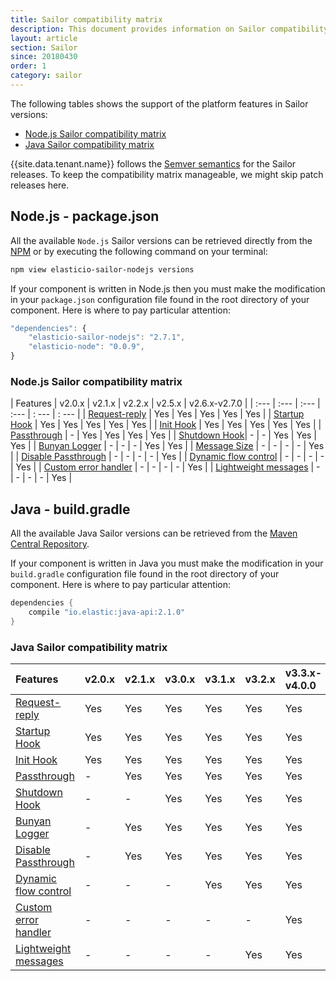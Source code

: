 ```yaml
---
title: Sailor compatibility matrix
description: This document provides information on Sailor compatibility matrix
layout: article
section: Sailor
since: 20180430
order: 1
category: sailor
---
```


The following tables shows the support of the platform features in Sailor versions:

 * [Node.js Sailor compatibility matrix](#nodejs-sailor-compatibility-matrix)
 * [Java Sailor compatibility matrix](#java-sailor-compatibility-matrix)

{{site.data.tenant.name}} follows the [Semver semantics](https://en.wikipedia.org/wiki/Software_versioning)
for the Sailor releases. To keep the compatibility matrix manageable,
we might skip patch releases here.

## Node.js - package.json

All the available `Node.js` Sailor versions can be retrieved directly from the
[NPM](https://www.npmjs.com/package/elasticio-sailor-nodejs) or by executing the
following command on your terminal:

```sh
npm view elasticio-sailor-nodejs versions
```

If your component is written in Node.js then you must make the modification in
your `package.json` configuration file found in the root directory of your component.
Here is where to pay particular attention:

```js
"dependencies": {
    "elasticio-sailor-nodejs": "2.7.1",
    "elasticio-node": "0.0.9",
}
```

### Node.js Sailor compatibility matrix

| Features             | v2.0.x | v2.1.x | v2.2.x | v2.5.x | v2.6.x-v2.7.0 |
| :---                 | :---   | :---   | :---   | : --- | : --- |
| [Request-reply](/components/request-reply/index.html#request-reply-mechanism) | Yes    | Yes    | Yes    | Yes   | Yes   |
| [Startup Hook](/references/sailor-hooks.html#startup-hook) | Yes    | Yes    | Yes    | Yes   | Yes   |
| [Init Hook](/references/sailor-hooks.html#init-hook) | Yes    | Yes    | Yes    | Yes   | Yes   |
| [Passthrough](/guides/passthrough-feature) | -      | Yes    | Yes    | Yes   | Yes   |
| [Shutdown Hook](/references/sailor-hooks.html#shutdown-hook)| -      | -      | Yes    | Yes   | Yes   |
| [Bunyan Logger](/references/sailor-logger) | -      | -      | -      | Yes   | Yes   |
| [Message Size](/guides/platform-behavior.html#default-limits) | -      | -      | -      | -     | Yes   |
| [Disable Passthrough](/guides/passthrough-feature.html#disable-passthrough) | -      | -      | -      | -     | Yes   |
| [Dynamic flow control](/guides/flow-control) | -      | -      | -      | -     | Yes   |
| [Custom error handler](/guides/custom-error-handler.html) | -      | -      | -      | -     | Yes   |
| [Lightweight messages](/releases/20/31.html#support-for-large-messages) | -      | -      | -      | -     | Yes   |

## Java - build.gradle

All the available Java Sailor versions can be retrieved from the
[Maven Central Repository](https://search.maven.org/#search%7Cga%7C1%7Cio.elastic).

If your component is written in Java you must make the modification in your
`build.gradle` configuration file found in the root directory of your component.
Here is where to pay particular attention:

```java
dependencies {
    compile "io.elastic:java-api:2.1.0"
}
```

### Java Sailor compatibility matrix

| Features             | v2.0.x | v2.1.x | v3.0.x | v3.1.x | v3.2.x | v3.3.x-v4.0.0 |
| :---                 | :---   | :---   | :---   | :---   | :---   | :---   |
| [Request-reply](/components/request-reply/index.html#request-reply-mechanism) | Yes    | Yes    | Yes    | Yes    | Yes    | Yes    |
| [Startup Hook](/references/sailor-hooks.html#startup-hook) | Yes    | Yes    | Yes    | Yes    | Yes    | Yes    |
| [Init Hook](/references/sailor-hooks.html#init-hook) | Yes    | Yes    | Yes    | Yes    | Yes    | Yes    |
| [Passthrough](/guides/passthrough-feature) | -      | Yes    | Yes    | Yes    | Yes    | Yes    |
| [Shutdown Hook](/references/sailor-hooks.html#shutdown-hook) | -      | -      | Yes    | Yes    | Yes    | Yes    |
| [Bunyan Logger](/references/sailor-logger) | -      | Yes    | Yes    | Yes    | Yes    | Yes    |
| [Disable Passthrough](/guides/passthrough-feature.html#disable-passthrough) | -      | Yes    | Yes    | Yes    | Yes    | Yes    |
| [Dynamic flow control](/guides/flow-control) | -      | -      | -      | Yes    | Yes    | Yes    |
| [Custom error handler](/guides/custom-error-handler.html) | -      | -      | -      | -      | -      | Yes    |
| [Lightweight messages](/releases/20/31.html#support-for-large-messages) | -      | -      | -      | -      | Yes    | Yes    |
